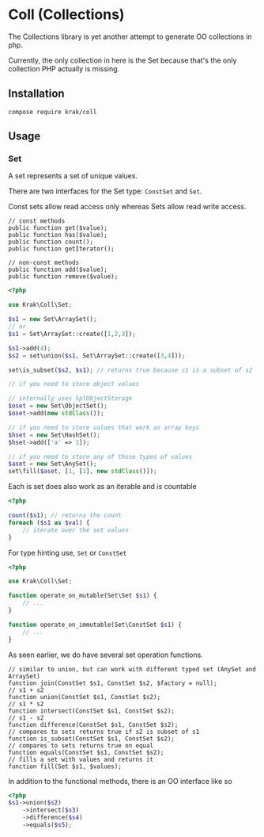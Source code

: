 # Coll (Collections)

The Collections library is yet another attempt to generate OO collections in php.

Currently, the only collection in here is the Set because that's the only collection PHP actually is missing.

## Installation

```
compose require krak/coll
```

## Usage

### Set

A set represents a set of unique values.

There are two interfaces for the Set type: `ConstSet` and `Set`.

Const sets allow read access only whereas Sets allow read write access.

```
// const methods
public function get($value);
public function has($value);
public function count();
public function getIterator();

// non-const methods
public function add($value);
public function remove($value);
```

```php
<?php

use Krak\Coll\Set;

$s1 = new Set\ArraySet();
// or
$s1 = Set\ArraySet::create([1,2,3]);

$s1->add(4);
$s2 = set\union($s1, Set\ArraySet::create([3,4]));

set\is_subset($s2, $s1); // returns true because s1 is a subset of s2

// if you need to store object values

// internally uses SplObjectStorage
$oset = new Set\ObjectSet();
$oset->add(new stdClass());

// if you need to store values that work as array keys
$hset = new Set\HashSet();
$hset->add(['a' => 1]);

// if you need to store any of those types of values
$aset = new Set\AnySet();
set\fill($aset, [1, [1], new stdClass()]);
```

Each is set does also work as an iterable and is countable

```php
<?php

count($s1); // returns the count
foreach ($s1 as $val) {
    // iterate over the set values
}
```

For type hinting use, `Set` or `ConstSet`

```php
<?php

use Krak\Coll\Set;

function operate_on_mutable(Set\Set $s1) {
    // ...
}

function operate_on_immutable(Set\ConstSet $s1) {
    // ...
}
```

As seen earlier, we do have several set operation functions.

```
// similar to union, but can work with different typed set (AnySet and ArraySet)
function join(ConstSet $s1, ConstSet $s2, $factory = null);
// s1 + s2
function union(ConstSet $s1, ConstSet $s2);
// s1 * s2
function intersect(ConstSet $s1, ConstSet $s2);
// s1 - s2
function difference(ConstSet $s1, ConstSet $s2);
// compares to sets returns true if s2 is subset of s1
function is_subset(ConstSet $s1, ConstSet $s2);
// compares to sets returns true on equal
function equals(ConstSet $s1, ConstSet $s2);
// fills a set with values and returns it
function fill(Set $s1, $values);
```

In addition to the functional methods, there is an OO interface like so

```php
<?php
$s1->union($s2)
    ->intersect($s3)
    ->difference($s4)
    ->equals($s5);
```
